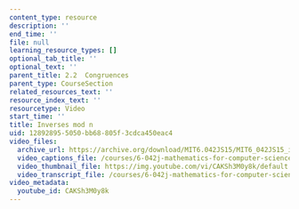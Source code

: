 ```yaml
---
content_type: resource
description: ''
end_time: ''
file: null
learning_resource_types: []
optional_tab_title: ''
optional_text: ''
parent_title: 2.2  Congruences
parent_type: CourseSection
related_resources_text: ''
resource_index_text: ''
resourcetype: Video
start_time: ''
title: Inverses mod n
uid: 12892895-5050-bb68-805f-3cdca450eac4
video_files:
  archive_url: https://archive.org/download/MIT6.042JS15/MIT6_042JS15_inversesmodn_ipod.mp4
  video_captions_file: /courses/6-042j-mathematics-for-computer-science-spring-2015/ac3bb937a2d15e71979198e985194417_CAKSh3M0y8k.vtt
  video_thumbnail_file: https://img.youtube.com/vi/CAKSh3M0y8k/default.jpg
  video_transcript_file: /courses/6-042j-mathematics-for-computer-science-spring-2015/0061c3c962b4849b7aa2015fc468f0fe_CAKSh3M0y8k.pdf
video_metadata:
  youtube_id: CAKSh3M0y8k
---
```

